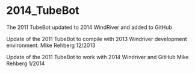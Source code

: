 2014_TubeBot
============

The 2011 TubeBot updated to 2014 WindRiver and added to GitHub

Update of the 2011 TubeBot to compile with 2013 Windriver development environment.
Mike Rehberg   12/2013

Update of the 2011 TubeBot to work with 2014 Windriver and GitHub
Mike Rehberg 1/2014